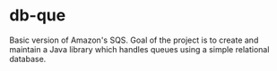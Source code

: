 # db-que
Basic version of Amazon's SQS. Goal of the project is to create and maintain a Java library which handles queues using a simple relational database.
